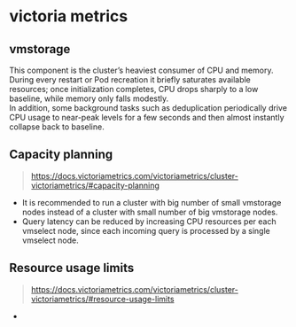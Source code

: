 # victoria metrics

## vmstorage

This component is the cluster’s heaviest consumer of CPU and memory.  
During every restart or Pod recreation it briefly saturates available resources; once
initialization completes, CPU drops sharply to a low baseline, while memory only falls
modestly.  
In addition, some background tasks such as deduplication periodically drive CPU usage
to near-peak levels for a few seconds and then almost instantly collapse back to baseline.


## Capacity planning

> https://docs.victoriametrics.com/victoriametrics/cluster-victoriametrics/#capacity-planning

- It is recommended to run a cluster with big number of small vmstorage nodes instead of a cluster with small number of big vmstorage nodes.
- Query latency can be reduced by increasing CPU resources per each vmselect node, since each incoming query is processed by a single vmselect node.

## Resource usage limits

> https://docs.victoriametrics.com/victoriametrics/cluster-victoriametrics/#resource-usage-limits

- 
